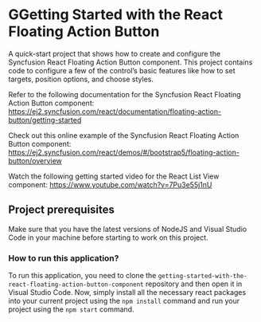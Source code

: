 # GGetting Started with the React Floating Action Button

A quick-start project that shows how to create and configure the Syncfusion React Floating Action Button component. This project contains code to configure a few of the control’s basic features like how to set targets, position options, and choose styles.

Refer to the following documentation for the Syncfusion React Floating Action Button component: 
https://ej2.syncfusion.com/react/documentation/floating-action-button/getting-started

Check out this online example of the Syncfusion React Floating Action Button component: 
https://ej2.syncfusion.com/react/demos/#/bootstrap5/floating-action-button/overview

Watch the following getting started video for the React List View component:
https://www.youtube.com/watch?v=7Pu3e55j1nU

## Project prerequisites

Make sure that you have the latest versions of NodeJS and Visual Studio Code in your machine before starting to work on this project.

### How to run this application?

To run this application, you need to clone the `getting-started-with-the-react-floating-action-button-component` repository and then open it in Visual Studio Code. Now, simply install all the necessary react packages into your current project using the `npm install` command and run your project using the `npm start` command.